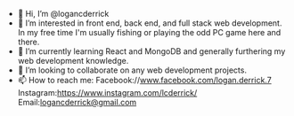 - 👋 Hi, I’m @logancderrick
- 👀 I’m interested in front end, back end, and full stack web development. In my free time I'm usually fishing or playing the odd PC game here and there.
- 🌱 I’m currently learning React and MongoDB and generally furthering my web development knowledge.
- 💞️ I’m looking to collaborate on any web development projects.
- 📫 How to reach me:
                      Facebook://www.facebook.com/logan.derrick.7
                      Instagram:https://www.instagram.com/lcderrick/
                      Email:logancderrick@gmail.com

<!---
logancderrick/logancderrick is a ✨ special ✨ repository because its `README.md` (this file) appears on your GitHub profile.
You can click the Preview link to take a look at your changes.
--->
